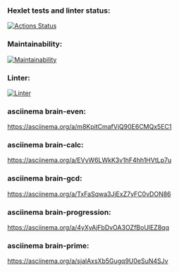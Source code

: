 ### Hexlet tests and linter status:
[![Actions Status](https://github.com/novapc74/php-project-lvl1/workflows/hexlet-check/badge.svg)](https://github.com/novapc74/php-project-lvl1/actions)

### Maintainability:
[![Maintainability](https://api.codeclimate.com/v1/badges/a99a88d28ad37a79dbf6/maintainability)](https://codeclimate.com/github/codeclimate/codeclimate/maintainability)

### Linter:
[![Linter](https://github.com/novapc74/php-project-lvl1/actions/workflows/linter.yml/badge.svg)](https://github.com/novapc74/php-project-lvl1/actions/workflows/linter.yml)


### asciinema brain-even:
https://asciinema.org/a/m8KpitCmafVjQ90E6CMQx5EC1

### asciinema brain-calc:
https://asciinema.org/a/EVyW6LWkK3v1hF4hh1HVtLp7u

### asciinema brain-gcd:
https://asciinema.org/a/TxFaSqwa3JjExZ7yFC0vDON86

### asciinema brain-progression:
https://asciinema.org/a/4yXyAjFbDvOA3OZfBoUlEZ8qq

### asciinema brain-prime:
https://asciinema.org/a/sjalAxsXb5Gugq9U0eSuN4SJv
